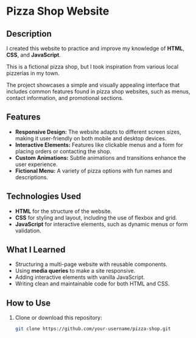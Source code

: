 # Pizza Shop Website

## Description
I created this website to practice and improve my knowledge of **HTML**, **CSS**, and **JavaScript**.

This is a fictional pizza shop, but I took inspiration from various local pizzerias in my town.

The project showcases a simple and visually appealing interface that includes common features found in pizza shop websites, such as menus, contact information, and promotional sections.

## Features
- **Responsive Design:** The website adapts to different screen sizes, making it user-friendly on both mobile and desktop devices.
- **Interactive Elements:** Features like clickable menus and a form for placing orders or contacting the shop.
- **Custom Animations:** Subtle animations and transitions enhance the user experience.
- **Fictional Menu:** A variety of pizza options with fun names and descriptions.

## Technologies Used
- **HTML** for the structure of the website.
- **CSS** for styling and layout, including the use of flexbox and grid.
- **JavaScript** for interactive elements, such as dynamic menus or form validation.

## What I Learned
- Structuring a multi-page website with reusable components.
- Using **media queries** to make a site responsive.
- Adding interactive elements with vanilla JavaScript.
- Writing clean and maintainable code for both HTML and CSS.

## How to Use
1. Clone or download this repository:
   ```bash
   git clone https://github.com/your-username/pizza-shop.git
